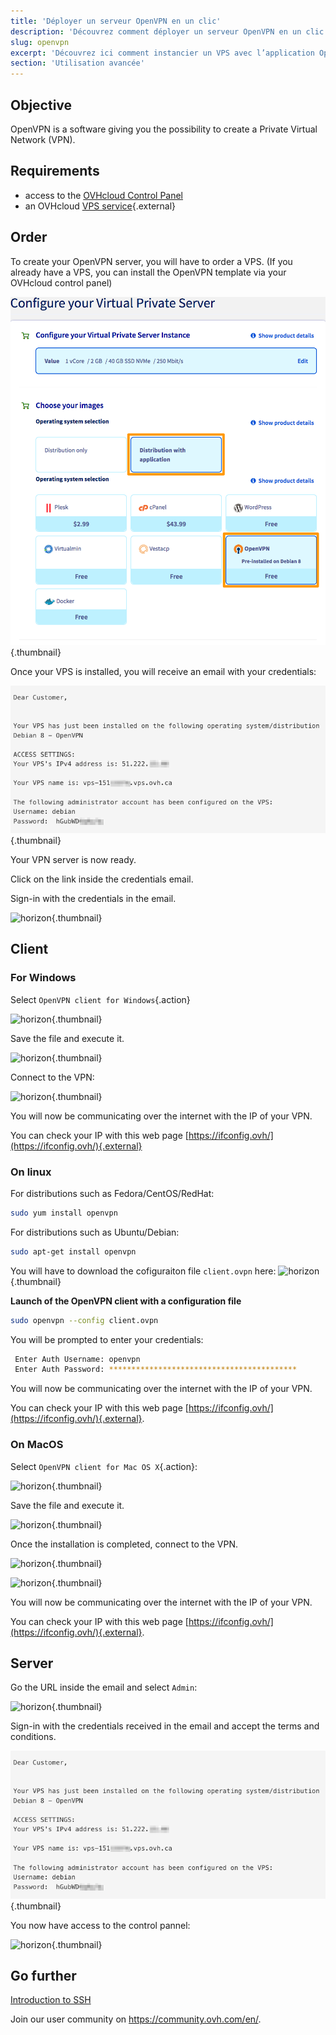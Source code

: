 ```yaml
---
title: 'Déployer un serveur OpenVPN en un clic'
description: 'Découvrez comment déployer un serveur OpenVPN en un clic avec les applications pré-installées sur VPS.'
slug: openvpn
excerpt: 'Découvrez ici comment instancier un VPS avec l’application OpenVPN pré-installée.'
section: 'Utilisation avancée'
---
```


## Objective

OpenVPN is a software giving you the possibility to create a Private Virtual Network (VPN).

## Requirements

- access to the [OVHcloud Control Panel](https://ca.ovh.com/auth/?action=gotomanager)
- an OVHcloud [VPS service]({ovh_www}/vps/){.external}


## Order

To create your OpenVPN server, you will have to order a VPS. (If you already have a VPS, you can install the OpenVPN template via your OVHcloud control panel)

![horizon](images/openvpn.png){.thumbnail}

Once your VPS is installed, you will receive an email with your credentials:

![horizon](images/openvpncredent.png){.thumbnail}

Your VPN server is now ready.

Click on the link inside the credentials email.

Sign-in with the credentials in the email.

![horizon](images/login_web.png){.thumbnail}

## Client

### For Windows

Select `OpenVPN client for Windows`{.action}

![horizon](images/admin_or_client.png){.thumbnail}

Save the file and execute it.

![horizon](images/connection_openvpn1.png){.thumbnail}

Connect to the VPN:

![horizon](images/login_screen.png){.thumbnail}

You will now be communicating over the internet with the IP of your VPN.

You can check your IP with this web page [https://ifconfig.ovh/](https://ifconfig.ovh/){.external}

### On linux

For distributions such as Fedora/CentOS/RedHat:

```sh
sudo yum install openvpn
```

For distributions such as Ubuntu/Debian:

```sh
sudo apt-get install openvpn
```

You will have to download the cofiguraiton file `client.ovpn` here:
![horizon](images/client_ovpn.png){.thumbnail}

**Launch of the OpenVPN client with a configuration file**

```sh
sudo openvpn --config client.ovpn
```

You will be prompted to enter your credentials:

```sh
 Enter Auth Username: openvpn
 Enter Auth Password: ******************************************
```

You will now be communicating over the internet with the IP of your VPN.

You can check your IP with this web page [https://ifconfig.ovh/](https://ifconfig.ovh/){.external}.

### On MacOS

Select `OpenVPN client for Mac OS X`{.action}:

![horizon](images/admin_or_client.png){.thumbnail}

Save the file and execute it.

![horizon](images/mac_installation.png){.thumbnail}

Once the installation is completed, connect to the VPN.

![horizon](images/login_screen_mac.png){.thumbnail}

![horizon](images/connection_openvpn_mac.png){.thumbnail}

You will now be communicating over the internet with the IP of your VPN.

You can check your IP with this web page [https://ifconfig.ovh/](https://ifconfig.ovh/){.external}.


## Server 

Go the URL inside the email and select `Admin`:

![horizon](images/admin_or_client.png){.thumbnail}


Sign-in with the credentials received in the email and accept the terms and conditions.

![horizon](images/openvpncredent.png){.thumbnail}

You now have access to the control pannel:

![horizon](images/admin_panel.png){.thumbnail}


## Go further

[Introduction to SSH](../getting-started-vps/)

Join our user community on <https://community.ovh.com/en/>.
